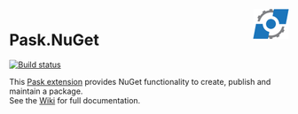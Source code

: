 <img src="https://raw.githubusercontent.com/lsgroi/Pask/master/Pask.png" align="right"/>

# Pask.NuGet

[![Build status](https://ci.appveyor.com/api/projects/status/vtgi7xi09druccs7?svg=true)](https://ci.appveyor.com/project/LucaSgroi/pask-nuget)

This [Pask extension](https://github.com/lsgroi/Pask/wiki/Extensions) provides NuGet functionality to create, publish and maintain a package.  
See the [Wiki](https://github.com/lsgroi/Pask.NuGet/wiki) for full documentation.
